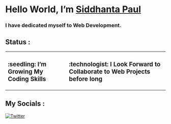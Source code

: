 <!-- Intro -->
# Hello World, I’m [Siddhanta Paul](https://github.com/Siddhanta19) </h1>

<h3> I have dedicated myself to Web Development.

## **Status :** 
<table>
    <tr>
        <td><h3>:seedling: I’m Growing My <strong>Coding Skills</strong></h3></td>
        <td><h3>:technologist: I Look Forward to <strong>Collaborate</strong> to <strong>Web Projects</strong> before long</h3></td>
    </tr>
</table>

## **My Socials :** ️

[![Twitter](https://user-images.githubusercontent.com/13122796/178032018-6da37214-7474-4641-a1da-7af7db3a31cd.png)](https://twitter.com/Siddhanta101)

<!---
Siddhanta19/Siddhanta19 is a ✨ special ✨ repository because its `README.md` (this file) appears on your GitHub profile.
You can click the Preview link to take a look at your changes.
--->
